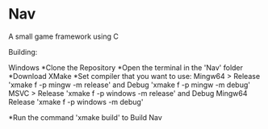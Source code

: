 # Nav
A small game framework using C

Building:

Windows
*Clone the Repository
*Open the terminal in the 'Nav' folder
*Download XMake
*Set compiler that you want to use:
  Mingw64 > Release 'xmake f -p mingw -m release' and Debug 'xmake f -p mingw -m debug'
  MSVC > Release 'xmake f -p windows -m release' and Debug Mingw64 Release 'xmake f -p windows -m debug'
 
*Run the command 'xmake build' to Build Nav
